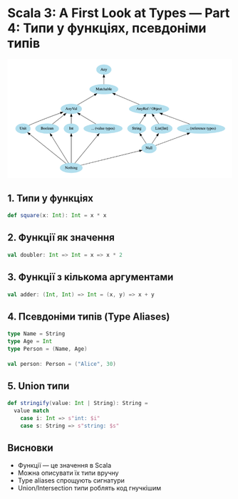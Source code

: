 # Scala 3: A First Look at Types — Part 4: Типи у функціях, псевдоніми типів
![img](img.png)

## 1. Типи у функціях

```scala
def square(x: Int): Int = x * x
```

## 2. Функції як значення

```scala
val doubler: Int => Int = x => x * 2
```

## 3. Функції з кількома аргументами

```scala
val adder: (Int, Int) => Int = (x, y) => x + y
```

## 4. Псевдоніми типів (Type Aliases)

```scala
type Name = String
type Age = Int
type Person = (Name, Age)

val person: Person = ("Alice", 30)
```

## 5. Union типи

```scala
def stringify(value: Int | String): String =
  value match
    case i: Int => s"int: $i"
    case s: String => s"string: $s"
```

## Висновки

- Функції — це значення в Scala
- Можна описувати їх типи вручну
- Type aliases спрощують сигнатури
- Union/Intersection типи роблять код гнучкішим
